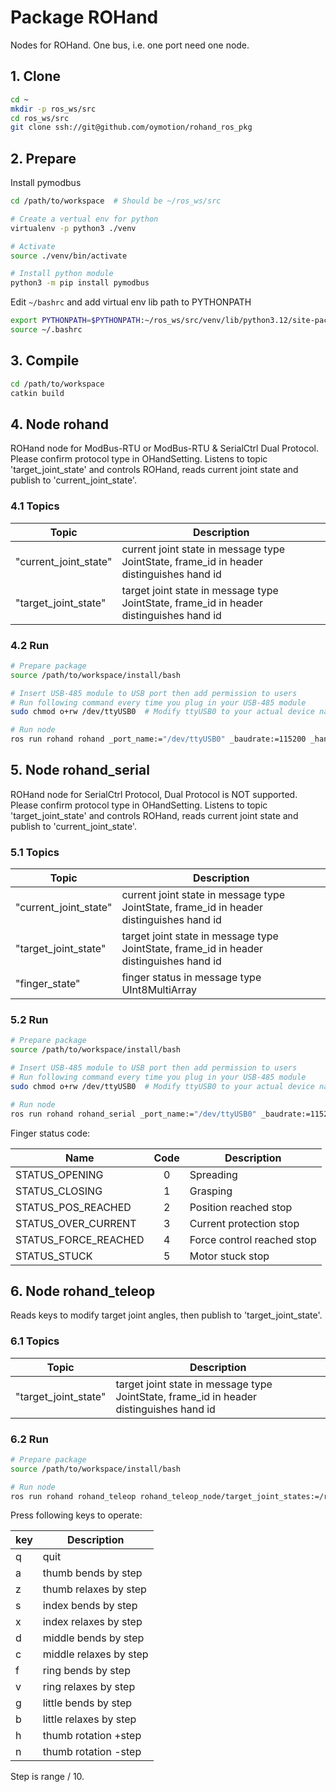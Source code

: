 # Package ROHand

Nodes for ROHand. One bus, i.e. one port need one node.

## 1. Clone

```BASH
cd ~
mkdir -p ros_ws/src
cd ros_ws/src
git clone ssh://git@github.com/oymotion/rohand_ros_pkg
```

## 2. Prepare

Install pymodbus

```BASH
cd /path/to/workspace  # Should be ~/ros_ws/src

# Create a vertual env for python
virtualenv -p python3 ./venv

# Activate
source ./venv/bin/activate

# Install python module
python3 -m pip install pymodbus
```

Edit `~/bashrc` and add virtual env lib path to PYTHONPATH

```BASH
export PYTHONPATH=$PYTHONPATH:~/ros_ws/src/venv/lib/python3.12/site-packages  # Modify python3.12 to your actual versioni
source ~/.bashrc
```

## 3. Compile

```BASH
cd /path/to/workspace
catkin build
```

## 4. Node rohand

ROHand node for ModBus-RTU or ModBus-RTU & SerialCtrl Dual Protocol. Please confirm protocol type in OHandSetting.
Listens to topic 'target_joint_state' and controls ROHand, reads current joint state and publish to 'current_joint_state'.

### 4.1 Topics

| Topic                 | Description                                                                              |
| --------------------- | ---------------------------------------------------------------------------------------- |
| "current_joint_state" | current joint state in message type JointState, frame_id in header distinguishes hand id |
| "target_joint_state"  | target joint state in message type JointState, frame_id in header distinguishes hand id  |

### 4.2 Run

```BASH
# Prepare package
source /path/to/workspace/install/bash

# Insert USB-485 module to USB port then add permission to users
# Run following command every time you plug in your USB-485 module
sudo chmod o+rw /dev/ttyUSB0  # Modify ttyUSB0 to your actual device name

# Run node
ros run rohand rohand _port_name:="/dev/ttyUSB0" _baudrate:=115200 _hand_ids:=[2,3]  # Modify parameters according to your real case
```

## 5. Node rohand_serial

ROHand node for SerialCtrl Protocol, Dual Protocol is NOT supported. Please confirm protocol type in OHandSetting.
Listens to topic 'target_joint_state' and controls ROHand, reads current joint state and publish to 'current_joint_state'.

### 5.1 Topics

| Topic                 | Description                                                                              |
| --------------------- | ---------------------------------------------------------------------------------------- |
| "current_joint_state" | current joint state in message type JointState, frame_id in header distinguishes hand id |
| "target_joint_state"  | target joint state in message type JointState, frame_id in header distinguishes hand id  |
| "finger_state"        | finger status in message type UInt8MultiArray                                            |

### 5.2 Run

```BASH
# Prepare package
source /path/to/workspace/install/bash

# Insert USB-485 module to USB port then add permission to users
# Run following command every time you plug in your USB-485 module
sudo chmod o+rw /dev/ttyUSB0  # Modify ttyUSB0 to your actual device name

# Run node
ros run rohand rohand_serial _port_name:="/dev/ttyUSB0" _baudrate:=115200 _hand_ids:=[2,3]  # Modify parameters according to your real case
```

Finger status code:

| Name                 | Code  | Description                |
| -------------------- | :---: | -------------------------- |
| STATUS_OPENING       |   0   | Spreading                  |
| STATUS_CLOSING       |   1   | Grasping                   |
| STATUS_POS_REACHED   |   2   | Position reached stop      |
| STATUS_OVER_CURRENT  |   3   | Current protection stop    |
| STATUS_FORCE_REACHED |   4   | Force control reached stop |
| STATUS_STUCK         |   5   | Motor stuck stop           |

## 6. Node rohand_teleop

Reads keys to modify target joint angles, then publish to 'target_joint_state'.

### 6.1 Topics

| Topic                | Description                                                                             |
| -------------------- | --------------------------------------------------------------------------------------- |
| "target_joint_state" | target joint state in message type JointState, frame_id in header distinguishes hand id |

### 6.2 Run

```BASH
# Prepare package
source /path/to/workspace/install/bash

# Run node
ros run rohand rohand_teleop rohand_teleop_node/target_joint_states:=/rohand_node/target_joint_states _hand_id:=2  # Modify parameters according to your real case
```

Press following keys to operate:

| key | Description            |
| --- | ---------------------- |
| q   | quit                   |
| a   | thumb bends by step    |
| z   | thumb relaxes by step  |
| s   | index bends by step    |
| x   | index relaxes by step  |
| d   | middle bends by step   |
| c   | middle relaxes by step |
| f   | ring bends by step     |
| v   | ring relaxes by step   |
| g   | little bends by step   |
| b   | little relaxes by step |
| h   | thumb rotation +step   |
| n   | thumb rotation -step   |

Step is range / 10.
